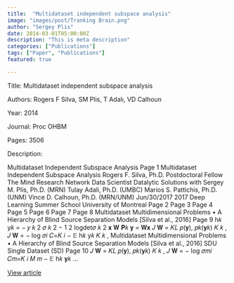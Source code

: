 ```yaml
---
title:  "Multidataset independent subspace analysis"
image: "images/post/Tranking Brain.png"
author: "Sergey Plis"
date: 2014-03-01T05:00:00Z
description: "This is meta description"
categories: ["Publications"]
tags: ["Paper", "Publications"]
featured: true

---
```

Title: Multidataset independent subspace analysis
  
Authors: Rogers F Silva, SM Plis, T Adalı, VD Calhoun
  
Year: 2014
  
Journal: Proc OHBM
  
Pages: 3506
  
Description:
  
Multidataset Independent Subspace Analysis Page 1 Multidataset Independent Subspace 
Analysis Rogers F. Silva, Ph.D. Postdoctoral Fellow The Mind Research Network Data Scientist 
Datalytic Solutions with Sergey M. Plis, Ph.D. (MRN) Tulay Adali, Ph.D. (UMBC) Marios S. 
Pattichis, Ph.D. (UNM) Vince D. Calhoun, Ph.D. (MRN/UNM) Jun/30/2017 2017 Deep Learning 
Summer School University of Montreal Page 2 Page 3 Page 4 Page 5 Page 6 Page 7 Page 8 
Multidataset Multidimensional Problems • A Hierarchy of Blind Source Separation Models 
[Silva et al., 2016] Page 9 h𝑘 y𝑘 = − 𝑦 𝑘 2 𝜎 𝑘 2 − 1 2 logdet𝜎 𝑘 2 𝐱 𝐖 𝐏𝑘 𝐲 = 𝐖𝐱 𝐽 𝐖 = 𝐾𝐿 
𝑝(𝐲), 𝑝𝑘(𝐲𝑘) 𝐾 𝑘 , 𝐽 𝐖 = − log 𝜎𝑖 𝐶=𝐾 𝑖 − 𝔼 h𝑘 y𝑘 𝐾 𝑘 , Multidataset Multidimensional 
Problems • A Hierarchy of Blind Source Separation Models [Silva et al., 2016] SDU Single 
Dataset (SD) Page 10 𝐽 𝐖 = 𝐾𝐿 𝑝(𝐲), 𝑝𝑘(𝐲𝑘) 𝐾 𝑘 , 𝐽 𝐖 = − log 𝜎𝑚𝑖 𝐶𝑚=𝐾 𝑖 𝑀 𝑚 − 𝔼 h𝑘 𝐲𝑘 …

  
[View article](http://videolectures.net/site/normal_dl/tag=1141391/deeplearning2017_silva_subspace_analysis_01.pdf)  
